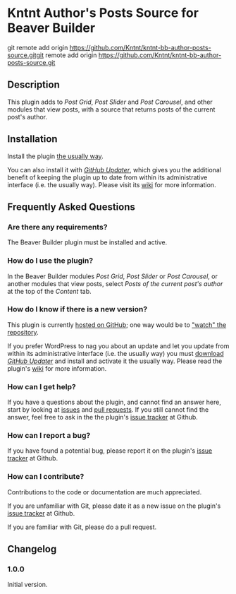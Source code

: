 # Kntnt Author's Posts Source for Beaver Builder

git remote add origin https://github.com/Kntnt/kntnt-bb-author-posts-source.gitgit remote add origin https://github.com/Kntnt/kntnt-bb-author-posts-source.git

## Description

This plugin adds to *Post Grid*, *Post Slider* and *Post Carousel*, and other modules that view posts, with a source that returns posts of the current post's author.

## Installation

Install the plugin [the usually way](https://codex.wordpress.org/Managing_Plugins#Installing_Plugins).

You can also install it with [*GitHub Updater*](https://github.com/afragen/github-updater/archive/develop.zip), which gives you the additional benefit of keeping the plugin up to date from within its administrative interface (i.e. the usually way). Please visit its [wiki](https://github.com/afragen/github-updater/wiki) for more information.

## Frequently Asked Questions

### Are there any requirements?

The Beaver Builder plugin must be installed and active. 

### How do I use the plugin?

In the Beaver Builder modules *Post Grid*, *Post Slider* or *Post Carousel*, or another modules that view posts, select *Posts of the current post's author* at the top of the *Content* tab.

### How do I know if there is a new version?

This plugin is currently [hosted on GitHub](https://github.com/Kntnt/kntnt-bb-author-posts-source); one way would be to ["watch" the repository](https://help.github.com/articles/watching-and-unwatching-repositories/).

If you prefer WordPress to nag you about an update and let you update from within its administrative interface (i.e. the usually way) you must [download *GitHub Updater*](https://github.com/afragen/github-updater/archive/develop.zip) and install and activate it the usually way. Please read the plugin's [wiki](https://github.com/afragen/github-updater/wiki) for more information. 

### How can I get help?

If you have a questions about the plugin, and cannot find an answer here, start by looking at [issues](https://github.com/kntnt/kntnt-parallax-images/issues) and [pull requests](https://github.com/kntnt/kntnt-parallax-images/pulls). If you still cannot find the answer, feel free to ask in the the plugin's [issue tracker](https://github.com/Kntnt/kntnt-bb-author-posts-source/issues) at Github.

### How can I report a bug?

If you have found a potential bug, please report it on the plugin's [issue tracker](https://github.com/kntnt/kntnt-bb-author-posts-source/issues) at Github.

### How can I contribute?

Contributions to the code or documentation are much appreciated.

If you are unfamiliar with Git, please date it as a new issue on the plugin's [issue tracker](https://github.com/kntnt/kntnt-bb-author-posts-source/issues) at Github.

If you are familiar with Git, please do a pull request.

## Changelog

### 1.0.0

Initial version.
